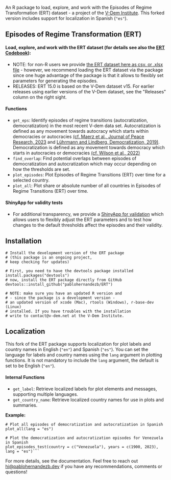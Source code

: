 

An R package to load, explore, and work with the Episodes of Regime Transformation (ERT) dataset - a project of the [V-Dem Institute](https://www.v-dem.net/). This forked version includes support for localization in Spanish (`"es"`).

## Episodes of Regime Transformation (ERT) ##

#### Load, explore, and work with the ERT dataset (for details see also the [ERT Codebook](https://github.com/vdeminstitute/ERT/blob/master/inst/ERT_codebook.pdf)): ####

* NOTE: for non-R users we provide [the ERT dataset here as csv. or .xlsx file](https://github.com/vdeminstitute/ERT/blob/master/inst) - however, we recommend loading the ERT dataset via the package since one huge advantage of the package is that it allows to flexibly set parameters for generating the episodes.
* RELEASES: ERT 15.0 is based on the V-Dem dataset v15. For earlier releases using earlier versions of the V-Dem dataset, see the "Releases" column on the right sight. 

#### Functions ####
* `get_eps`: Identify episodes of regime transitions (autocratization, democratization) in the most recent V-dem data set. Autocratization is defined as any movement towards autocracy which starts within democracies or autocracies [(cf. Maerz et al., Journal of Peace Research, 2023](https://journals.sagepub.com/doi/10.1177/00223433231168192) and [Lührmann and Lindberg, Democratization, 2019)](https://www.tandfonline.com/doi/full/10.1080/13510347.2019.1582029). Democratization is defined as any movement towards democracy which starts in autocracies or democracies [(cf. Wilson et al., 2022)](https://www.cambridge.org/core/journals/political-science-research-and-methods/article/episodes-of-liberalization-in-autocracies-a-new-approach-to-quantitatively-studying-democratization/CD86064BF11FEEC8BD9354921E3C9BE3)
* `find_overlap`: Find potential overlaps between episodes of democratization and autocratization which may occur depending on how the thresholds are set.
* `plot_episodes`: Plot Episodes of Regime Transitions (ERT) over time for a selected country.
* `plot_all`: Plot share or absolute number of all countries in Episodes of Regime Transitions (ERT) over time.

#### ShinyApp for validity tests ####

* For additional transparency, we provide a [ShinyApp for validation](https://episodes.shinyapps.io/validation/) which allows users to flexibly adjust the ERT parameters and to test how changes to the default thresholds affect the episodes and their validity.

## Installation ##

```
# Install the development version of the ERT package 
# (this package is an ongoing project, 
# keep checking for updates)

# First, you need to have the devtools package installed
install.packages("devtools")
# now, install the ERT package directly from GitHub
devtools::install_github("pablohernandezb/ERT")

# NOTE: make sure you have an updated R version and
# - since the package is a development version - 
# an updated version of xcode (Mac), rtools (Windows), r-base-dev (Linux)
# installed. If you have troubles with the installation 
# write to contact@v-dem.net at the V-Dem Institute.

```

## Localization ##

This fork of the ERT package supports localization for plot labels and country names in English (`"en"`) and Spanish (`"es"`). You can set the language for labels and country names using the `lang` argument in plotting functions. It is not mandatory to include the `lang` argument, the default is set to be English (`"en"`).

#### Internal Functions ####

* `get_label`: Retrieve localized labels for plot elements and messages, supporting multiple languages.
* `get_country_name`: Retrieve localized country names for use in plots and summaries.

**Example:**
```
# Plot all episodes of democratization and autocratization in Spanish
plot_all(lang = "es")

# Plot the democratization and autocratization episodes for Venezuela in Spanish
plot_episodes_test(country = c("Venezuela"), years = c(1900, 2023), lang = "es")```
```

For more details, see the documentation. Feel free to reach out <hi@pablohernandezb.dev> if you have any recommendations, comments or questions!
